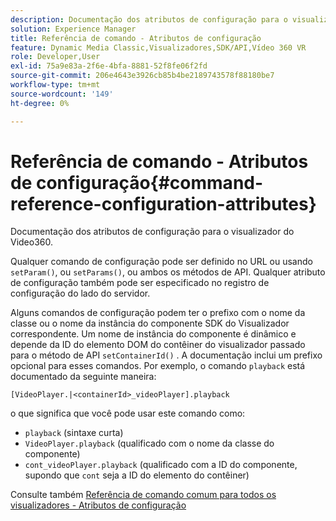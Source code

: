 ```yaml
---
description: Documentação dos atributos de configuração para o visualizador do Video360.
solution: Experience Manager
title: Referência de comando - Atributos de configuração
feature: Dynamic Media Classic,Visualizadores,SDK/API,Vídeo 360 VR
role: Developer,User
exl-id: 75a9e83a-2f6e-4bfa-8881-52f8fe06f2fd
source-git-commit: 206e4643e3926cb85b4be2189743578f88180be7
workflow-type: tm+mt
source-wordcount: '149'
ht-degree: 0%

---
```


# Referência de comando - Atributos de configuração{#command-reference-configuration-attributes}

Documentação dos atributos de configuração para o visualizador do Video360.

Qualquer comando de configuração pode ser definido no URL ou usando `setParam()`, ou `setParams()`, ou ambos os métodos de API. Qualquer atributo de configuração também pode ser especificado no registro de configuração do lado do servidor.

Alguns comandos de configuração podem ter o prefixo com o nome da classe ou o nome da instância do componente SDK do Visualizador correspondente. Um nome de instância do componente é dinâmico e depende da ID do elemento DOM do contêiner do visualizador passado para o método de API `setContainerId()` . A documentação inclui um prefixo opcional para esses comandos. Por exemplo, o comando `playback` está documentado da seguinte maneira:

`[VideoPlayer.|<containerId>_videoPlayer].playback`

o que significa que você pode usar este comando como:

* `playback` (sintaxe curta)
* `VideoPlayer.playback` (qualificado com o nome da classe do componente)
* `cont_videoPlayer.playback` (qualificado com a ID do componente, supondo que  `cont` seja a ID do elemento do contêiner)

Consulte também [Referência de comando comum para todos os visualizadores - Atributos de configuração](../../../r-html5-viewer-20-cmdref-configattrib/r-html5-viewer-20-cmdref-configattrib.md#concept-850e0f2c49b949deb7cfbfd330d329bd)
